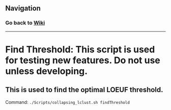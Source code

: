 ## Navigation
### Go back to <a href = "/Tutorial/Home.md">Wiki</a>
<hr>

# Find Threshold: This script is used for testing new features. Do not use unless developing. 
## This is used to find the optimal LOEUF threshold. 


Command:
`./Scripts/collapsing_lclust.sh findThreshold`

